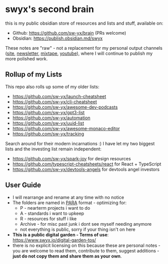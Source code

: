 # swyx's second brain

this is my public obsidian store of resources and lists and stuff, available on:

- Github: https://github.com/sw-yx/brain (PRs welcome)
- Obsidian: https://publish.obsidian.md/swyx

These notes are "raw" - not a replacement for my personal output channels ([site](https://swyx.io), [newsletter](https://swyx.io/subscribe), [mixtape](https://swyx.io/mixtape), [youtube](https://youtube.com/swyxTV)), where I will continue to publish my more polished work.

## Rollup of my Lists

This repo also rolls up some of my older lists:

- https://github.com/sw-yx/launch-cheatsheet
- https://github.com/sw-yx/cli-cheatsheet
- https://github.com/sw-yx/awesome-dev-podcasts
- https://github.com/sw-yx/gpt3-list
- https://github.com/sw-yx/automation
- https://github.com/sw-yx/uuid-list
- https://github.com/sw-yx/awesome-monaco-editor
- https://github.com/sw-yx/tracking

Search around for their modern incarnations :) I have let my two biggest lists and the investing list remain independent:

- https://github.com/sw-yx/spark-joy for design resources
- https://github.com/typescript-cheatsheets/react for React + TypeScript
- https://github.com/sw-yx/devtools-angels for devtools angel investors

## User Guide

- I will rearrange and rename at any time with no notice
- The folders are named in [PARA](https://fortelabs.co/blog/para/) format - optimizing for:
	- P - nearterm projects i want to do
	- A - standards i want to upkeep
	- R - resources for stuff i like
	- Archive - for misc past junk i dont see myself needing anymore
	- not everything is public, sorry if your thing isn't on here
- **This is a public digital garden - Terms of use**: https://www.swyx.io/digital-garden-tos/
- there is no explicit licensing on this because these are personal notes - you are welcome to read them, contribute to them, suggest additions - **just do not copy them and share them as your own**.